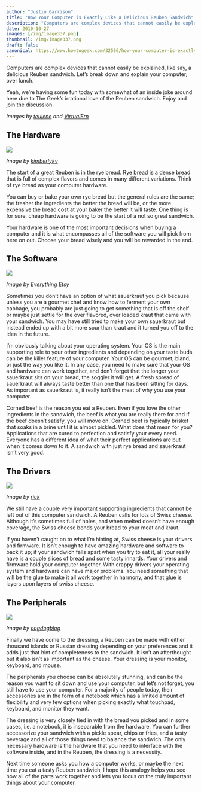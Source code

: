 ```yaml
---
author: "Justin Garrison"
title: "How Your Computer is Exactly Like a Delicious Reuben Sandwich"
description: "Computers are complex devices that cannot easily be explained, like "
date: 2010-10-27
images: [/img/image337.png]
thumbnail: /img/image337.png
draft: false
canonical: https://www.howtogeek.com/32506/how-your-computer-is-exactly-like-a-delicious-reuben-sandwich/
---
```


Computers are complex devices that cannot easily be explained, like say, a delicious Reuben sandwich. Let’s break down and explain your computer, over lunch.

Yeah, we’re having some fun today with somewhat of an inside joke around here due to The Geek’s irrational love of the Reuben sandwich. Enjoy and join the discussion.

_Images by [teujene](https://www.flickr.com/photos/eujene/3533448576/in/photostream/) and [VirtualErn](https://www.flickr.com/photos/20688578@N00/402580085/)_

## The Hardware

![](/img/reuben-rye.png)

_Image by [kimberlykv](https://www.flickr.com/photos/kimberlykv/2308927133/)_

The start of a great Reuben is in the rye bread. Rye bread is a dense bread that is full of complex flavors and comes in many different variations. Think of rye bread as your computer hardware.

You can buy or bake your own rye bread but the general rules are the same; the fresher the ingredients the better the bread will be, or the more expensive the bread cost at your baker the better it will taste. One thing is for sure, cheap hardware is going to be the start of a not so great sandwich.

Your hardware is one of the most important decisions when buying a computer and it is what encompasses all of the software you will pick from here on out. Choose your bread wisely and you will be rewarded in the end.

## The Software

![](/img/reuben-os.png)

_Image by [Everything Etsy](https://www.flickr.com/photos/50305943@N04/4639006629/)_

Sometimes you don’t have an option of what sauerkraut you pick because unless you are a gourmet chef and know how to ferment your own cabbage, you probably are just going to get something that is off the shelf or maybe just settle for the over flavored, over loaded kraut that came with your sandwich. You may have still tried to make your own sauerkraut but instead ended up with a bit more sour than kraut and it turned you off to the idea in the future.

I’m obviously talking about your operating system. Your OS is the main supporting role to your other ingredients and depending on your taste buds can be the killer feature of your computer. Your OS can be gourmet, bland, or just the way you like it. In any case, you need to make sure that your OS and hardware can work together, and don’t forget that the longer your sauerkraut sits on your bread, the soggier it will get. A fresh spread of sauerkraut will always taste better than one that has been sitting for days. As important as sauerkraut is, it really isn’t the meat of why you use your computer.

Corned beef is the reason you eat a Reuben. Even if you love the other ingredients in the sandwich, the beef is what you are really there for and if the beef doesn’t satisfy, you will move on. Corned beef is typically brisket that soaks in a brine until it is almost pickled. What does that mean for you? Applications that are cured to perfection and satisfy your every need. Everyone has a different idea of what their perfect applications are but when it comes down to it. A sandwich with just rye bread and sauerkraut isn’t very good.

## The Drivers

![](/img/reuben-drivers.png)

_Image by [rick](https://theoatmeal.com/comics/kitty_pet)_

We still have a couple very important supporting ingredients that cannot be left out of this computer sandwich. A Reuben calls for lots of Swiss cheese. Although it’s sometimes full of holes, and when melted doesn’t have enough coverage, the Swiss cheese bonds your bread to your meat and kraut.

If you haven’t caught on to what I’m hinting at, Swiss cheese is your drivers and firmware. It isn’t enough to have amazing hardware and software to back it up; if your sandwich falls apart when you try to eat it, all your really have is a couple slices of bread and some tasty innards. Your drivers and firmware hold your computer together. With crappy drivers your operating system and hardware can have major problems. You need something that will be the glue to make it all work together in harmony, and that glue is layers upon layers of swiss cheese.

## The Peripherals

![](/img/image338.png)

_Image by_ [_cogdogblog_](https://www.flickr.com/photos/cogdog/4762836014/)

Finally we have come to the dressing, a Reuben can be made with either thousand islands or Russian dressing depending on your preferences and it adds just that hint of completeness to the sandwich. It isn’t an afterthought but it also isn’t as important as the cheese. Your dressing is your monitor, keyboard, and mouse.

The peripherals you choose can be absolutely stunning, and can be the reason you want to sit down and use your computer, but let’s not forget, you still have to use your computer. For a majority of people today, their accessories are in the form of a notebook which has a limited amount of flexibility and very few options when picking exactly what touchpad, keyboard, and monitor they want.

The dressing is very closely tied in with the bread you picked and in some cases, i.e. a notebook, it is inseparable from the hardware. You can further accessorize your sandwich with a pickle spear, chips or fries, and a tasty beverage and all of those things need to balance the sandwich. The only necessary hardware is the hardware that you need to interface with the software inside, and in the Reuben, the dressing is a necessity.

Next time someone asks you how a computer works, or maybe the next time you eat a tasty Reuben sandwich, I hope this analogy helps you see how all of the parts work together and lets you focus on the truly important things about your computer.
